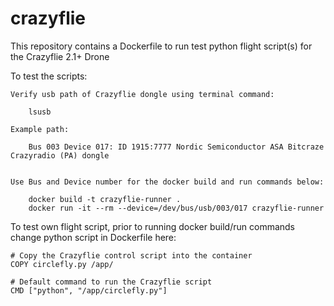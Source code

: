 # crazyflie

This repository contains a Dockerfile to run test python flight script(s) for the Crazyflie 2.1+ Drone

To test the scripts:

    Verify usb path of Crazyflie dongle using terminal command:

        lsusb

    Example path:
        
        Bus 003 Device 017: ID 1915:7777 Nordic Semiconductor ASA Bitcraze Crazyradio (PA) dongle


    Use Bus and Device number for the docker build and run commands below:

        docker build -t crazyflie-runner .
        docker run -it --rm --device=/dev/bus/usb/003/017 crazyflie-runner


To test own flight script, prior to running docker build/run commands change python script in Dockerfile here:

    # Copy the Crazyflie control script into the container
    COPY circlefly.py /app/

    # Default command to run the Crazyflie script
    CMD ["python", "/app/circlefly.py"]
